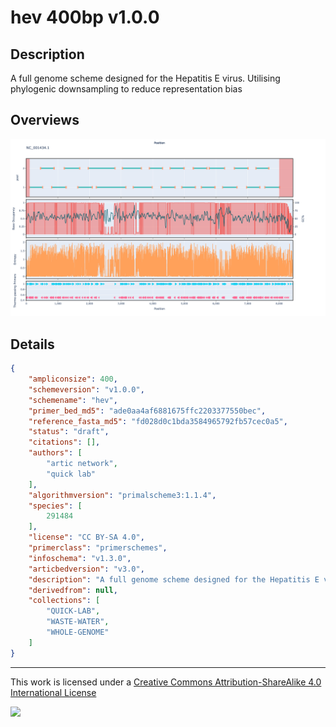 # hev 400bp v1.0.0

## Description

A full genome scheme designed for the Hepatitis E virus. Utilising phylogenic downsampling to reduce representation bias

## Overviews

![NC_001434.1.png](work/NC_001434.1.png)

## Details

```json
{
    "ampliconsize": 400,
    "schemeversion": "v1.0.0",
    "schemename": "hev",
    "primer_bed_md5": "ade0aa4af6881675ffc2203377550bec",
    "reference_fasta_md5": "fd028d0c1bda3584965792fb57cec0a5",
    "status": "draft",
    "citations": [],
    "authors": [
        "artic network",
        "quick lab"
    ],
    "algorithmversion": "primalscheme3:1.1.4",
    "species": [
        291484
    ],
    "license": "CC BY-SA 4.0",
    "primerclass": "primerschemes",
    "infoschema": "v1.3.0",
    "articbedversion": "v3.0",
    "description": "A full genome scheme designed for the Hepatitis E virus. Utilising phylogenic downsampling to reduce representation bias",
    "derivedfrom": null,
    "collections": [
        "QUICK-LAB",
        "WASTE-WATER",
        "WHOLE-GENOME"
    ]
}
```



------------------------------------------------------------------------

This work is licensed under a [Creative Commons Attribution-ShareAlike 4.0 International License](http://creativecommons.org/licenses/by-sa/4.0/) 

![](https://i.creativecommons.org/l/by-sa/4.0/88x31.png)